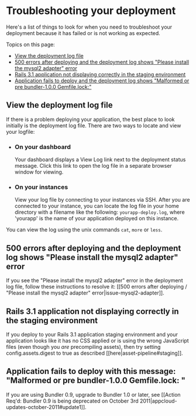 # Troubleshooting your deployment

Here's a list of things to look for when you need to troubleshoot your deployment because it has failed or is not working as expected.

Topics on this page:

* [View the deployment log file][1] 
* [500 errors after deploying and the deployment log shows "Please install the mysql2 adapter" error][2]
* [Rails 3.1 application not displaying correctly in the staging environment][3]
* [Application fails to deploy and the deployment log shows "Malformed or pre bundler-1.0.0 Gemfile.lock:"][4]


<h2 id="topic1"> View the deployment log file</h2>

If there is a problem deploying your application, the best place to look initially is the deployment log file. There are two ways to locate and view your logfile:

* ### On your dashboard
  Your dashboard displays a View Log link next to the deployment status message. Click this link to open the log file in a separate browser window for viewing.

* ### On your instances
  View your log file by connecting to your instances via SSH. After you are 
  connected to your instance, you can locate the log file in your home directory 
  with a filename like the following: `yourapp-deploy.log`, where 'yourapp' is the 
  name of your application deployed on this instance.

You can view the log using the unix commands `cat`, `more` or `less`.

<h2 id="topic2">  500 errors after deploying and the deployment log shows "Please install the mysql2 adapter" error</h2>

If you see the "Please install the mysql2 adapter" error in the deployment log file, follow these instructions to resolve it: [[500 errors after deploying / "Please install the mysql2 adapter" error|issue-mysql2-adapter]]. 

<h2 id="topic3"> Rails 3.1 application not displaying correctly in the staging environment </h2>

If you deploy to your Rails 3.1 application staging environment and your application looks like it has no CSS applied or is using the wrong JavaScript files (even though you _are_ precompiling assets), then try setting config.assets.digest to true as described [[here|asset-pipeline#staging]].

<h2 id="topic4"> Application fails to deploy with this message: "Malformed or pre bundler-1.0.0 Gemfile.lock: "</h2>

If you are using Bundler 0.9, upgrade to Bundler 1.0 or later, see [[Action Req'd: Bundler 0.9 is being deprecated on October 3rd 2011|appcloud-updates-october-2011#update1]].

[1]: #topic1        "topic1"
[2]: #topic2        "topic2"
[3]: #topic3        "topic3"
[4]: #topic4		"topic4"